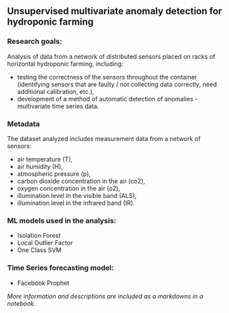 ## Unsupervised multivariate anomaly detection for hydroponic farming 

### Research goals:
Analysis of data from a network of distributed sensors placed on racks of horizontal hydroponic farming, including:
- testing the correctness of the sensors throughout the container (identifying sensors that are faulty / not collecting data correctly, need additional calibration, etc.),  
- development of a method of automatic detection of anomalies - multivariate time series data.
### Metadata
The dataset analyzed includes measurement data from a network of sensors: 
- air temperature (T),
- air humidity (H), 
- atmospheric pressure (p), 
- carbon dioxide concentration in the air (co2), 
- oxygen concentration in the air (o2), 
- illumination level in the visible band (ALS),  
- illumination level in the infrared band (IR).
    
### ML models used in the analysis:
- Isolation Forest 
- Local Outlier Factor
- One Class SVM

### Time Series forecasting model:
- Facebook Prophet

*More information and descriptions are included as a markdowns in a notebook.* 